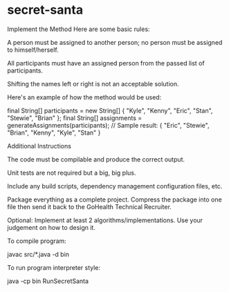 secret-santa
============

Implement the Method
Here are some basic rules:

A person must be assigned to another person; no person must be assigned to himself/herself.

All participants must have an assigned person from the passed list of participants.

Shifting the names left or right is not an acceptable solution.

Here's an example of how the method would be used:

final String[] participants = new String[] { "Kyle", "Kenny", "Eric", "Stan",
"Stewie", "Brian" };
final String[] assignments = generateAssignments(participants);
// Sample result: { "Eric", "Stewie", "Brian", "Kenny", "Kyle", "Stan" } 

Additional Instructions

The code must be compilable and produce the correct output.

Unit tests are not required but a big, big plus.

Include any build scripts, dependency management configuration files, etc.

Package everything as a complete project. Compress the package into one file then send it back to the GoHealth Technical Recruiter.

Optional: Implement at least 2 algorithms/implementations. Use your judgement on how to design it.

To compile program:

javac src/*.java -d bin

To run program interpreter style:

java -cp bin RunSecretSanta
